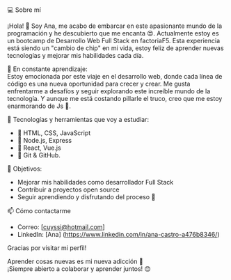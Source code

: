 💻 Sobre mí

¡Hola! 👋 Soy Ana, me acabo de embarcar en este apasionante mundo de la programación y he descubierto que me encanta 😍. Actualmente estoy es un bootcamp de Desarrollo Web Full Stack en factoriaF5. Esta experiencia está siendo un "cambio de chip" en mi vida, estoy feliz de aprender nuevas tecnologías y mejorar mis habilidades cada día.  

🚀 En constante aprendizaje:  
Estoy emocionada por este viaje en el desarrollo web, donde cada línea de código es una nueva oportunidad para crecer y crear. Me gusta enfrentarme a desafíos y seguir explorando este increíble mundo de la tecnología. Y aunque me está costando pillarle el truco, creo que me estoy enarmorando de Js 🥰.  

🔧 Tecnologías y herramientas que voy a estudiar:  
-    📌 HTML, CSS, JavaScript  
-    📌 Node.js, Express   
-    📌 React, Vue.js  
-    📌 Git & GitHub.  

🌱 Objetivos:  
-   Mejorar mis habilidades como desarrollador Full Stack
-   Contribuir a proyectos open source  
-   Seguir aprendiendo y disfrutando del proceso 🚀 

📫 Cómo contactarme  
-   Correo: [cuyssi@hotmail.com]  
-   LinkedIn: [Ana] (https://www.linkedin.com/in/ana-castro-a476b8346/)

   Gracias por visitar mi perfil!  

Aprender cosas nuevas es mi nueva adicción 🤩  
¡Siempre abierto a colaborar y aprender juntos! 😊
